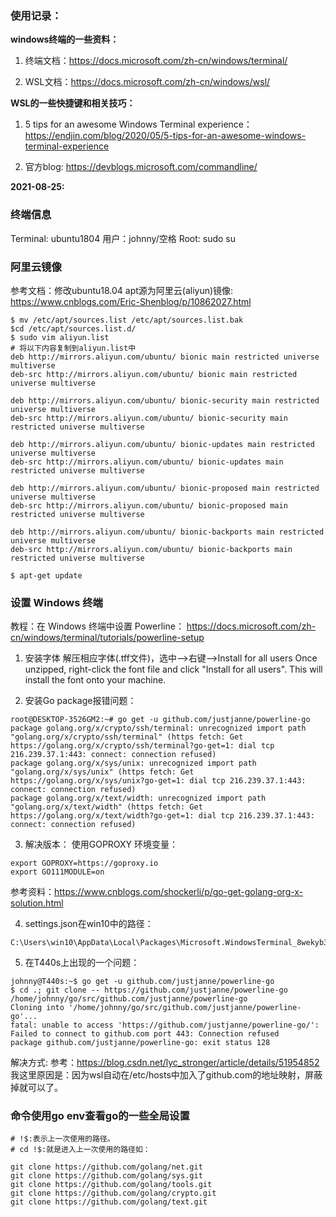 



### 使用记录：

**windows终端的一些资料：**

1. 终端文档：https://docs.microsoft.com/zh-cn/windows/terminal/

2. WSL文档：https://docs.microsoft.com/zh-cn/windows/wsl/

**WSL的一些快捷键和相关技巧：**

1. 5 tips for an awesome Windows Terminal experience：https://endjin.com/blog/2020/05/5-tips-for-an-awesome-windows-terminal-experience

2. 官方blog: https://devblogs.microsoft.com/commandline/

**2021-08-25:**






### 终端信息

Terminal: ubuntu1804
用户：johnny/空格
Root: sudo su 


### 阿里云镜像
参考文档：修改ubuntu18.04 apt源为阿里云(aliyun)镜像: https://www.cnblogs.com/Eric-Shenblog/p/10862027.html

```shell
$ mv /etc/apt/sources.list /etc/apt/sources.list.bak
$cd /etc/apt/sources.list.d/
$ sudo vim aliyun.list
# 将以下内容复制到aliyun.list中
deb http://mirrors.aliyun.com/ubuntu/ bionic main restricted universe multiverse
deb-src http://mirrors.aliyun.com/ubuntu/ bionic main restricted universe multiverse

deb http://mirrors.aliyun.com/ubuntu/ bionic-security main restricted universe multiverse
deb-src http://mirrors.aliyun.com/ubuntu/ bionic-security main restricted universe multiverse

deb http://mirrors.aliyun.com/ubuntu/ bionic-updates main restricted universe multiverse
deb-src http://mirrors.aliyun.com/ubuntu/ bionic-updates main restricted universe multiverse

deb http://mirrors.aliyun.com/ubuntu/ bionic-proposed main restricted universe multiverse
deb-src http://mirrors.aliyun.com/ubuntu/ bionic-proposed main restricted universe multiverse

deb http://mirrors.aliyun.com/ubuntu/ bionic-backports main restricted universe multiverse
deb-src http://mirrors.aliyun.com/ubuntu/ bionic-backports main restricted universe multiverse

$ apt-get update
```

### 设置 Windows 终端
教程：在 Windows 终端中设置 Powerline： https://docs.microsoft.com/zh-cn/windows/terminal/tutorials/powerline-setup

1. 安装字体
解压相应字体(.tff文件)，选中-->右键-->Install for all users
Once unzipped, right-click the font file and click "Install for all users". This will install the font onto your machine.

2. 安装Go package报错问题：

  ```shell
  root@DESKTOP-3526GM2:~# go get -u github.com/justjanne/powerline-go
  package golang.org/x/crypto/ssh/terminal: unrecognized import path "golang.org/x/crypto/ssh/terminal" (https fetch: Get https://golang.org/x/crypto/ssh/terminal?go-get=1: dial tcp 216.239.37.1:443: connect: connection refused)
  package golang.org/x/sys/unix: unrecognized import path "golang.org/x/sys/unix" (https fetch: Get https://golang.org/x/sys/unix?go-get=1: dial tcp 216.239.37.1:443: connect: connection refused)
  package golang.org/x/text/width: unrecognized import path "golang.org/x/text/width" (https fetch: Get https://golang.org/x/text/width?go-get=1: dial tcp 216.239.37.1:443: connect: connection refused)
  ```

  

3. 解决版本：
    使用GOPROXY 环境变量：

  ```shell
  export GOPROXY=https://goproxy.io
  export GO111MODULE=on
  ```

  

参考资料：https://www.cnblogs.com/shockerli/p/go-get-golang-org-x-solution.html


4. settings.json在win10中的路径：

  ```
  C:\Users\win10\AppData\Local\Packages\Microsoft.WindowsTerminal_8wekyb3d8bbwe\LocalState
  ```

  


5. 在T440s上出现的一个问题：

  ```shell
  johnny@T440s:~$ go get -u github.com/justjanne/powerline-go
  $ cd .; git clone -- https://github.com/justjanne/powerline-go /home/johnny/go/src/github.com/justjanne/powerline-go
  Cloning into '/home/johnny/go/src/github.com/justjanne/powerline-go'...
  fatal: unable to access 'https://github.com/justjanne/powerline-go/': Failed to connect to github.com port 443: Connection refused
  package github.com/justjanne/powerline-go: exit status 128
  ```

  解决方式:
  参考：https://blog.csdn.net/lyc_stronger/article/details/51954852
  我这里原因是：因为wsl自动在/etc/hosts中加入了github.com的地址映射，屏蔽掉就可以了。



### 命令使用go env查看go的一些全局设置
```shell
# !$:表示上一次使用的路径。
# cd !$:就是进入上一次使用的路径如：

git clone https://github.com/golang/net.git
git clone https://github.com/golang/sys.git
git clone https://github.com/golang/tools.git
git clone https://github.com/golang/crypto.git
git clone https://github.com/golang/text.git
```



